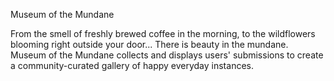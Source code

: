 Museum of the Mundane

From the smell of freshly brewed coffee in the morning, to the wildflowers blooming right outside your door... There is beauty in the mundane. Museum of the Mundane collects and displays users' submissions to create a community-curated gallery of happy everyday instances.
